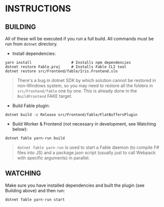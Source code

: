 # INSTRUCTIONS

## BUILDING

All of these will be executed if you run a full build. All commands must be run from `dotnet` directory.

- Install dependencies:

```shell
yarn install                  # Installs npm dependencies
dotnet restore Fable.proj     # Installs Fable CLI tool
dotnet restore src/Frontend/fable/Iris.Frontend.sln
```

> There's a bug in dotnet SDK by which solution cannot be restored in non-Windows system, so you may need to restore all the folders in `src/Frontend/fable` one by one. This is already done in the `BuildFrontend` FAKE target.

- Build Fable plugin:

```shell
dotnet build -c Release src/Frontend/fable/FlatBuffersPlugin
```

- Build Worker & Frontend (not necessary in development, see Watching below):

```shell
dotnet fable yarn-run build
```

> `dotnet fable yarn-run` is used to start a Fable daemon (to compile F# files into JS) and a package.json script (usually just to call Webpack with specific arguments) in parallel.

## WATCHING

Make sure you have installed dependencies and built the plugin (see Building above) and then run:

```shell
dotnet fable yarn-run start
```
